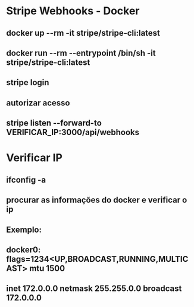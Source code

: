 # Stripe Webhooks - Docker

## docker up --rm -it stripe/stripe-cli:latest
## docker run --rm --entrypoint /bin/sh -it stripe/stripe-cli:latest
## stripe login
## autorizar acesso
## stripe listen --forward-to VERIFICAR_IP:3000/api/webhooks

# Verificar IP
## ifconfig -a
## procurar as informações do docker e verificar o ip 
## Exemplo: 
## docker0: flags=1234<UP,BROADCAST,RUNNING,MULTICAST>  mtu 1500  
## inet 172.0.0.0  netmask 255.255.0.0  broadcast 172.0.0.0
